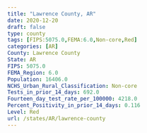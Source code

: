```yaml
---
title: "Lawrence County, AR"
date: 2020-12-20
draft: false
type: county
tags: [FIPS:5075.0,FEMA:6.0,Non-core,Red]
categories: [AR]
County: Lawrence County
State: AR
FIPS: 5075.0
FEMA_Region: 6.0
Population: 16406.0
NCHS_Urban_Rural_Classification: Non-core
Tests_in_prior_14_days: 692.0
Fourteen_day_test_rate_per_100000: 4218.0
Percent_Positivity_in_prior_14_days: 0.116
Level: Red
url: /states/AR/lawrence-county
---
```



